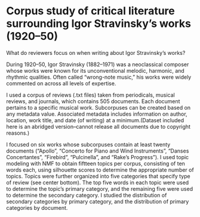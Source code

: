 # Corpus study of critical literature surrounding Igor Stravinsky’s works (1920–50)
What do reviewers focus on when writing about Igor Stravinsky’s works?

During 1920–50, Igor Stravinsky (1882–1971) was a neoclassical composer whose works were known for its unconventional melodic, harmonic, and rhythmic qualities. Often called “wrong-note music,” his works were widely commented on across all levels of expertise.

I used a corpus of reviews (.txt files) taken from periodicals, musical reviews, and journals, which contains 505 documents. Each document pertains to a specific musical work. Subcorpuses can be created based on any metadata value. Associated metadata includes information on author, location, work title, and date (of writing) at a minimum.(Dataset included here is an abridged version–cannot release all documents due to copyright reasons.)

I focused on six works whose subcorpuses contain at least twenty documents (“Apollo”, “Concerto for Piano and Wind Instruments”, “Danses Concertantes”, “Firebird”, “Pulcinella”, and “Rake’s Progress”). I used topic modeling with NMF to obtain fiftteen topics per corpus, consisting of ten words each, using silhouette scores to determine the appropriate number of topics. Topics were further organized into five categories that specify type of review (see center bottom). The top five words in each topic were used to determine the topic’s primary category, and the remaining five were used to determine the secondary category. I studied the distribution of secondary categories by primary category, and the distribution of primary categories by document.
